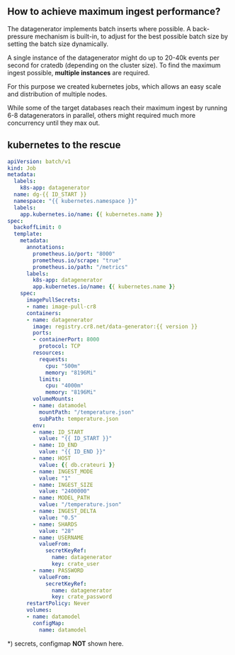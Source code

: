 ## How to achieve maximum ingest performance?
The datagenerator implements batch inserts where possible. A back-pressure
mechanism is built-in, to adjust for the best possible batch size by
setting the batch size dynamically.

A single instance of the datagenerator might do up to 20-40k events per second
for cratedb (depending on the cluster size). To find the maximum ingest
possible, **multiple instances** are required.

For this purpose we created kubernetes jobs, which allows an easy scale and
distribution of multiple nodes.

While some of the target databases reach their maximum ingest by running 6-8
datagenerators in parallel, others might required much more concurrency until
they max out.

## kubernetes to the rescue

```yaml
apiVersion: batch/v1
kind: Job
metadata:
  labels:
    k8s-app: datagenerator
  name: dg-{{ ID_START }}
  namespace: "{{ kubernetes.namespace }}"
  labels:
    app.kubernetes.io/name: {{ kubernetes.name }}
spec:
  backoffLimit: 0
  template:
    metadata:
      annotations:
        prometheus.io/port: "8000"
        prometheus.io/scrape: "true"
        prometheus.io/path: "/metrics"
      labels:
        k8s-app: datagenerator
        app.kubernetes.io/name: {{ kubernetes.name }}
    spec:
      imagePullSecrets:
      - name: image-pull-cr8
      containers:
      - name: datagenerator
        image: registry.cr8.net/data-generator:{{ version }}
        ports:
        - containerPort: 8000
          protocol: TCP
        resources:
          requests:
            cpu: "500m"
            memory: "8196Mi"
          limits:
            cpu: "4000m"
            memory: "8196Mi"
        volumeMounts:
        - name: datamodel
          mountPath: "/temperature.json"
          subPath: temperature.json
        env:
        - name: ID_START
          value: "{{ ID_START }}"
        - name: ID_END
          value: "{{ ID_END }}"
        - name: HOST
          value: {{ db.crateuri }}
        - name: INGEST_MODE
          value: "1"
        - name: INGEST_SIZE
          value: "2400000"
        - name: MODEL_PATH
          value: "/temperature.json"
        - name: INGEST_DELTA
          value: "0.5"
        - name: SHARDS
          value: "28"
        - name: USERNAME
          valueFrom:
            secretKeyRef:
              name: datagenerator
              key: crate_user
        - name: PASSWORD
          valueFrom:
            secretKeyRef:
              name: datagenerator
              key: crate_password
      restartPolicy: Never
      volumes:
      - name: datamodel
        configMap:
          name: datamodel

```
*) secrets, configmap **NOT** shown here.
